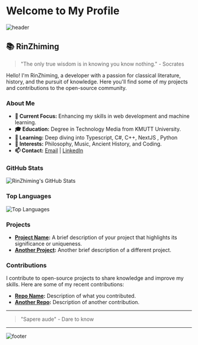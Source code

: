 # Welcome to My Profile

![header](https://user-images.githubusercontent.com/your-header-image-link)

## 📚 RinZhiming

> "The only true wisdom is in knowing you know nothing." - Socrates

Hello! I'm RinZhiming, a developer with a passion for classical literature, history, and the pursuit of knowledge. Here you'll find some of my projects and contributions to the open-source community.

### About Me

- **🔭 Current Focus:** Enhancing my skills in web development and machine learning.
- **🎓 Education:** Degree in Technology Media from KMUTT University.
- **🌱 Learning:** Deep diving into Typescript, C#, C++, NextJS , Python
- **📜 Interests:** Philosophy, Music, Ancient History, and Coding.
- **📫 Contact:** [Email](mailto:me.jaratpong@gmail.com) | [LinkedIn]((https://www.linkedin.com/in/jaratpongme/))

### GitHub Stats

![RinZhiming's GitHub Stats](https://github-readme-stats.vercel.app/api?username=RinZhiming&show_icons=true&hide=contribs,prs&theme=dark)

### Top Languages

![Top Languages](https://github-readme-stats.vercel.app/api/top-langs/?username=RinZhiming&layout=compact&theme=dark)

### Projects

- **[Project Name](project-url):** A brief description of your project that highlights its significance or uniqueness.
- **[Another Project](project-url):** Another brief description of a different project.

### Contributions

I contribute to open-source projects to share knowledge and improve my skills. Here are some of my recent contributions:

- **[Repo Name](repo-url):** Description of what you contributed.
- **[Another Repo](repo-url):** Description of another contribution.

---

> "Sapere aude" - Dare to know

---

![footer](https://user-images.githubusercontent.com/your-footer-image-link)
